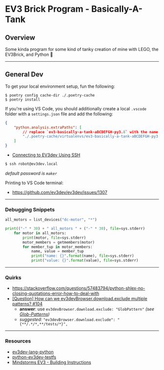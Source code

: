 # EV3 Brick Program - Basically-A-Tank

## Overview

Some kinda program for some kind of tanky creation of mine with LEGO, the EV3Brick, and Python 🫠

---

## General Dev

To get your local environment setup, fun the following:

```shell
$ poetry config cache-dir ./.poetry-cache
$ poetry install
```

If you're using VS Code, you should additionally create a local `.vscode` folder with a `settings.json` file and add the following:
```json
{
    "python.analysis.extraPaths": [
        // replace `ev3-basically-a-tank-aBCDEFGH-py3.8` with the name of the similarly-located folder from your local poetry cache directory
        "./.poetry-cache/virtualenvs/ev3-basically-a-tank-aBCDEFGH-py3.8/lib/python3.8/site-packages"
    ]
}
```


- [Connecting to EV3dev Using SSH](https://www.ev3dev.org/docs/tutorials/connecting-to-ev3dev-with-ssh/)

```bash
$ ssh robot@ev3dev.local
```
_default password is `maker`_


Printing to VS Code terminal:
- https://github.com/ev3dev/ev3dev/issues/1307

---

### Debugging Snippets

```python
all_motors = list_devices("dc-motor", "*")

print(("-" * 30) + " all_motors " + ("-" * 30), file=sys.stderr)
    for motor in all_motors:
        print(motor, file=sys.stderr)
        motor_members = getmembers(motor)
        for member_tup in motor_members:
            name, value = member_tup
            print("name: {}".format(name), file=sys.stderr)
            print("value: {}".format(value), file=sys.stderr)


```

---

### Quirks

- https://stackoverflow.com/questions/57483794/python-shlex-no-closing-quotations-error-how-to-deal-with
- [\[Question\] How can we ev3devBrowser.download.exclude multiple patterns? #104](https://github.com/ev3dev/vscode-ev3dev-browser/issues/104)
    - **answer**: use `ev3devBrowser.download.exclude: "GlobPattern"` _(see [Glob-Patterns](https://github.com/ev3dev/vscode-ev3dev-browser/wiki/Glob-Patterns))_
    - _suggested:_ `"ev3devBrowser.download.exclude": "{**/.*/*,**/tests/*}",`

---

### Resources

- [ev3dev-lang-python](https://github.com/ev3dev/ev3dev-lang-python)
- [python-ev3dev-testfs](https://github.com/pybricks/python-ev3dev-testfs)
- [Mindstorms EV3 - Building Instructions](https://education.lego.com/en-us/product-resources/mindstorms-ev3/downloads/building-instructions)

